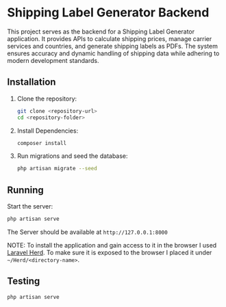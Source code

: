 # Shipping Label Generator Backend

This project serves as the backend for a Shipping Label Generator application. It provides APIs to calculate shipping prices, manage carrier services and countries, and generate shipping labels as PDFs. The system ensures accuracy and dynamic handling of shipping data while adhering to modern development standards.

## Installation

1. Clone the repository:
   ```bash
   git clone <repository-url>
   cd <repository-folder>
    ```
2. Install Dependencies:
    ```bash
    composer install
    ```
3. Run migrations and seed the database:
    ```bash
    php artisan migrate --seed
    ```

## Running
Start the server:
```bash
php artisan serve
```

The Server should be available at `http://127.0.0.1:8000`

NOTE: To install the application and gain access to it in the browser I used [Laravel Herd](https://herd.laravel.com). To make sure it is exposed to the browser I placed it under `~/Herd/<directory-name>`.

## Testing
```bash
php artisan serve
```

